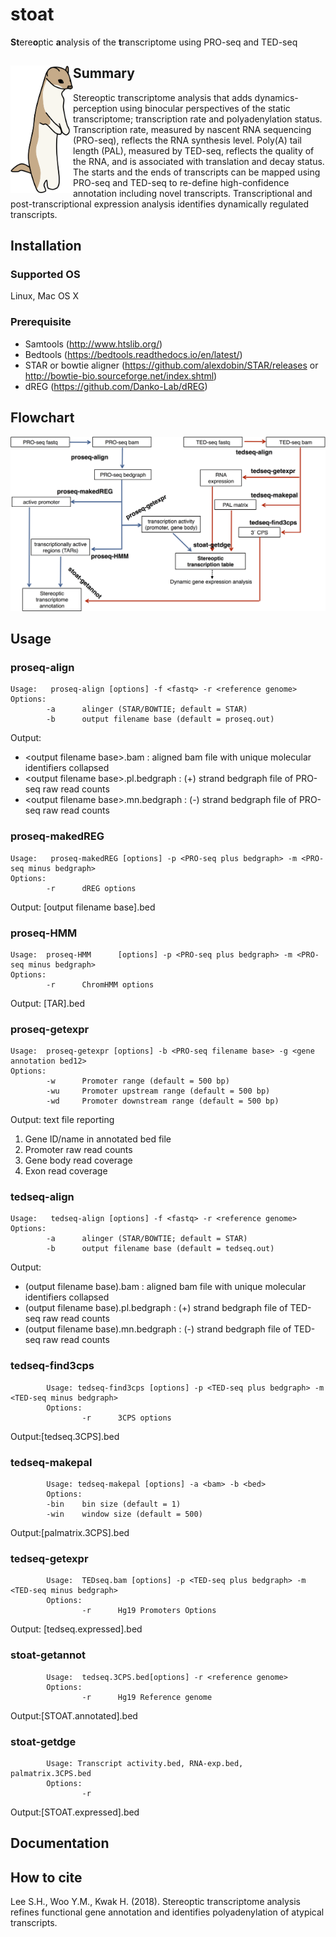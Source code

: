 # stoat
**St**ere**o**ptic **a**nalysis of the **t**ranscriptome using PRO-seq and TED-seq

## Summary <img src="img/stoat.png" alt="drawing" width="100" align="left"/>
Stereoptic transcriptome analysis that adds dynamics-perception using binocular perspectives of the static transcriptome; transcription rate and polyadenylation status. Transcription rate, measured by nascent RNA sequencing (PRO-seq), reflects the RNA synthesis level. Poly(A) tail length (PAL), measured by TED-seq, reflects the quality of the RNA, and is associated with translation and decay status. The starts and the ends of transcripts can be mapped using PRO-seq and TED-seq to re-define high-confidence annotation including novel transcripts. Transcriptional and post-transcriptional expression analysis identifies dynamically regulated transcripts.

## Installation

### Supported OS
Linux, Mac OS X

### Prerequisite
* Samtools (http://www.htslib.org/)
* Bedtools (https://bedtools.readthedocs.io/en/latest/)
* STAR or bowtie aligner (https://github.com/alexdobin/STAR/releases or http://bowtie-bio.sourceforge.net/index.shtml)
* dREG (https://github.com/Danko-Lab/dREG)

## Flowchart
<img src="img/STOAT-FLOWCHART.png" alt="drawing" width="800" />

## Usage

### proseq-align
```
Usage:   proseq-align [options] -f <fastq> -r <reference genome>
Options:
        -a      alinger (STAR/BOWTIE; default = STAR)
        -b      output filename base (default = proseq.out)
```
Output:
  * \<output filename base>.bam : aligned bam file with unique molecular identifiers collapsed
  * \<output filename base>.pl.bedgraph : (+) strand bedgraph file of PRO-seq raw read counts
  * \<output filename base>.mn.bedgraph : (-) strand bedgraph file of PRO-seq raw read counts
         
### proseq-makedREG
```
Usage:   proseq-makedREG [options] -p <PRO-seq plus bedgraph> -m <PRO-seq minus bedgraph>
Options:
        -r      dREG options
```
Output:  [output filename base].bed
### proseq-HMM
```
Usage:  proseq-HMM      [options] -p <PRO-seq plus bedgraph> -m <PRO-seq minus bedgraph>
Options:
        -r      ChromHMM options 
```
Output: [TAR].bed

### proseq-getexpr
```
Usage:  proseq-getexpr [options] -b <PRO-seq filename base> -g <gene annotation bed12>
Options: 
        -w      Promoter range (default = 500 bp)
        -wu     Promoter upstream range (default = 500 bp)
        -wd     Promoter downstream range (default = 500 bp)
```
Output: text file reporting
1. Gene ID/name in annotated bed file
2. Promoter raw read counts
3. Gene body read coverage
4. Exon read coverage

### tedseq-align
```
Usage:   tedseq-align [options] -f <fastq> -r <reference genome>
Options:
        -a      alinger (STAR/BOWTIE; default = STAR)
        -b      output filename base (default = tedseq.out)
```
Output:
  * (output filename base).bam : aligned bam file with unique molecular identifiers collapsed
  * (output filename base).pl.bedgraph : (+) strand bedgraph file of TED-seq raw read counts
  * (output filename base).mn.bedgraph : (-) strand bedgraph file of TED-seq raw read counts

### tedseq-find3cps   
```
        Usage: tedseq-find3cps [options] -p <TED-seq plus bedgraph> -m <TED-seq minus bedgraph>
        Options:
                -r      3CPS options
 ```
Output:[tedseq.3CPS].bed
 
### tedseq-makepal 
```
        Usage: tedseq-makepal [options] -a <bam> -b <bed>
        Options:
        -bin    bin size (default = 1)
        -win    window size (default = 500)
```
Output:[palmatrix.3CPS].bed

### tedseq-getexpr
```
        Usage:  TEDseq.bam [options] -p <TED-seq plus bedgraph> -m <TED-seq minus bedgraph>
        Options: 
                -r      Hg19 Promoters Options
```
Output: [tedseq.expressed].bed

### stoat-getannot
```
        Usage:  tedseq.3CPS.bed[options] -r <reference genome>
        Options:
                -r      Hg19 Reference genome  
```
Output:[STOAT.annotated].bed 
### stoat-getdge
```
        Usage: Transcript activity.bed, RNA-exp.bed, palmatrix.3CPS.bed 
        Options:
                -r      
```
Output:[STOAT.expressed].bed
## Documentation

## How to cite
Lee S.H., Woo Y.M., Kwak H. (2018). Stereoptic transcriptome analysis refines functional gene annotation and identifies polyadenylation of atypical transcripts.
